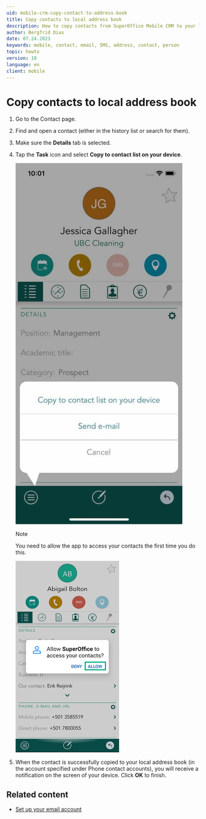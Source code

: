 ```yaml
---
uid: mobile-crm-copy-contact-to-address-book
title: Copy contacts to local address book
description: How to copy contacts from SuperOffice Mobile CRM to your local address book.
author: Bergfrid Dias
date: 07.24.2023
keywords: mobile, contact, email, SMS, address, contact, person
topic: howto
version: 10
language: en
client: mobile
---
```


# Copy contacts to local address book

1. Go to the Contact page.
2. Find and open a contact (either in the history list or search for them).
3. Make sure the **Details** tab is selected.
4. Tap the **Task** icon and select **Copy to contact list on your device**.

    ![Mobile CRM: Copy to contact list -app-screen][img1]

    > [!NOTE]
    > You need to allow the app to access your contacts the first time you do this.

    ![Mobile CRM: allow the app to access your contacts -app-screen][img2]

5. When the contact is successfully copied to your local address book (in the account specified under Phone contact accounts), you will receive a notification on the screen of your device. Click **OK** to finish.

## Related content

* [Set up your email account][1]

<!-- Referenced links -->
[1]: ../getting-started/set-up-email.md

<!-- Referenced images -->
[img1]: media/copy-contacts.jpg
[img2]: media/allow-access-to-contacts.png
